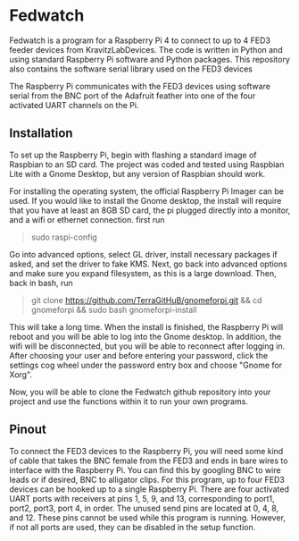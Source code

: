 # Fedwatch
Fedwatch is a program for a Raspberry Pi 4 to connect to up to 4 FED3 feeder devices from KravitzLabDevices. The code is written in Python and using standard Raspberry Pi software and Python packages. This repository also contains the software serial library used on the FED3 devices

The Raspberry Pi communicates with the FED3 devices using software serial from the BNC port of the Adafruit feather into one of the four activated UART channels on the Pi.

## Installation
To set up the Raspberry Pi, begin with flashing a standard image of Raspbian to an SD card. The project was coded and tested using Raspbian Lite with a Gnome Desktop, but any version of Raspbian should work.

For installing the operating system, the official Raspberry Pi Imager can be used. If you would like to install the Gnome desktop, the install will require that you have at least an 8GB SD card, the pi plugged directly into a monitor, and a wifi or ethernet connection. first run

>sudo raspi-config

Go into advanced options, select GL driver, install necessary packages if asked, and set the driver to fake KMS. Next, go back into advanced options and make sure you expand filesystem, as this is a large download. Then, back in bash, run

>git clone https://github.com/TerraGitHuB/gnomeforpi.git && cd gnomeforpi && sudo bash gnomeforpi-install

This will take a long time. When the install is finished, the Raspberry Pi will reboot and you will be able to log into the Gnome desktop. In addition, the wifi will be disconnected, but you will be able to reconnect after logging in. After choosing your user and before entering your password, click the settings cog wheel under the password entry box and choose "Gnome for Xorg".

Now, you will be able to clone the Fedwatch github repository into your project and use the functions within it to run your own programs.

## Pinout
To connect the FED3 devices to the Raspberry Pi, you will need some kind of cable that takes the BNC female from the FED3 and ends in bare wires to interface with the Raspberry Pi. You can find this by googling BNC to wire leads or if desired, BNC to alligator clips. For this program, up to four FED3 devices can be hooked up to a single Raspberry Pi. There are four activated UART ports with receivers at pins 1, 5, 9, and 13, corresponding to port1, port2, port3, port 4, in order. The unused send pins are located at 0, 4, 8, and 12. These pins cannot be used while this program is running. However, if not all ports are used, they can be disabled in the setup function.
